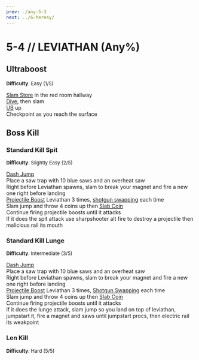 ```yaml
---
prev: ./any-5-3
next: ../6-heresy/
---
```


# 5-4 // LEVIATHAN (Any%)

## Ultraboost
<font size="2">
    <b>Difficulty</b>: Easy (1/5)
</font>

[Slam Store](/speedrun-tech.md#slam-store) in the red room hallway <br/>
[Dive](/speedrun-tech.md#dives), then slam <br/>
[UB](/speedrun-tech.md#ub-ultraboost) up <br/>
Checkpoint as you reach the surface 

## Boss Kill

### Standard Kill Spit
<font size="2">
    <b>Difficulty</b>: Slightly Easy (2/5)
</font>

[Dash Jump](/speedrun-tech.md#dash-jump) <br/>
Place a saw trap with 10 blue saws and an overheat saw <br/>
Right before Leviathan spawns, slam to break your magnet and fire a new one right before landing <br/> 
[Projectile Boost](/speedrun-tech.md#projectile-boost) Leviathan 3 times, [shotgun swapping](/speedrun-tech.md#shotgun-swapping) each time <br/>
Slam jump and throw 4 coins up then [Slab Coin](/speedrun-tech.md#slab-coins) <br/>
Continue firing projectile boosts until it attacks <br/>
If it does the spit attack use sharpshooter alt fire to destroy a projectile then malicious rail its mouth <br/>

### Standard Kill Lunge
<font size="2">
    <b>Difficulty</b>: Intermediate (3/5)
</font>

[Dash Jump](/speedrun-tech.md#dash-jump) <br/>
Place a saw trap with 10 blue saws and an overheat saw <br/>
Right before Leviathan spawns, slam to break your magnet and fire a new one right before landing <br/> 
[Projectile Boost](/speedrun-tech.md#projectile-boost) Leviathan 3 times, [Shotgun Swapping](/speedrun-tech.md#shotgun-swapping) each time <br/>
Slam jump and throw 4 coins up then [Slab Coin](/speedrun-tech.md#slab-coins) <br/>
Continue firing projectile boosts until it attacks <br/>
If it does the lunge attack, slam jump so you land on top of leviathan, jumpstart it, fire a magnet and saws until jumpstart procs, then electric rail its weakpoint <br/>

### Len Kill
<font size="2">
    <b>Difficulty</b>: Hard (5/5)
</font>
